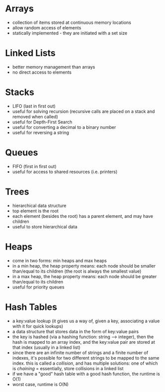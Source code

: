 # Arrays
- collection of items stored at continuous memory locations 
- allow random access of elements 
- statically implemented - they are initiated with a set size

# Linked Lists
- better memory management than arrays 
- no direct access to elements 

# Stacks 
- LIFO (last in first out)
- useful for solving recursion (recursive calls are placed on a stack and removed when called)
- useful for Depth-First Search 
- useful for converting a decimal to a binary number 
- useful for reversing a string 

# Queues
- FIFO (first in first out)
- useful for access to shared resources (i.e. printers)

# Trees 
- hierarchical data structure
- top element is the root
- each element (besides the root) has a parent element, and may have children 
- useful to store hierarchical data 

# Heaps 
- come in two forms: min heaps and max heaps 
- in a min heap, the heap property means: each node should be smaller than/equal to its children (the root is always the smallest value)
- in a max heap, the heap property means: each node should be greater than/equal to its children
- useful for priority queues

# Hash Tables
- a key:value lookup (it gives us a way of, given a key, associating a value with it for quick lookups)
- a data structure that stores data in the form of key:value pairs
- the key is hashed (via a hashing function: string --> integer), then the hash is mapped to an array index, and the key:value pair are stored at that index (usually in a linked list)
- since there are an infinite number of strings and a finite number of indexes, it's possible for two different strings to be mapped to the same index. this is called a *collision*, and has multiple solutions: one of which is *chaining* = essentially, store collisions in a linked list
- if we have a "good" hash table with a good hash function, the runtime is O(1)
- worst case, runtime is O(N)
  
  
  
  
  
  
  